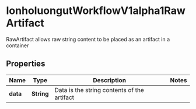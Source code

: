 

# IonholuongutWorkflowV1alpha1RawArtifact

RawArtifact allows raw string content to be placed as an artifact in a container

## Properties

Name | Type | Description | Notes
------------ | ------------- | ------------- | -------------
**data** | **String** | Data is the string contents of the artifact | 



